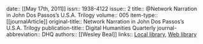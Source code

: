 date:: [[May 17th, 2011]]
issn:: 1938-4122
issue:: 2
title:: @Network Narration in John Dos Passos’s U.S.A. Trilogy
volume:: 005
item-type:: [[journalArticle]]
original-title:: Network Narration in John Dos Passos’s U.S.A. Trilogy
publication-title:: Digital Humanities Quarterly
journal-abbreviation:: DHQ
authors:: [[Wesley Beal]]
links:: [Local library](zotero://select/groups/2386895/items/SUWWYE66), [Web library](https://www.zotero.org/groups/2386895/items/SUWWYE66)
